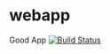 # webapp
Good App
[![Build Status](https://dev.azure.com/techsup4000/DevProject/_apis/build/status/Devops6000.webapp?branchName=main)](https://dev.azure.com/techsup4000/DevProject/_build/latest?definitionId=5&branchName=main)
